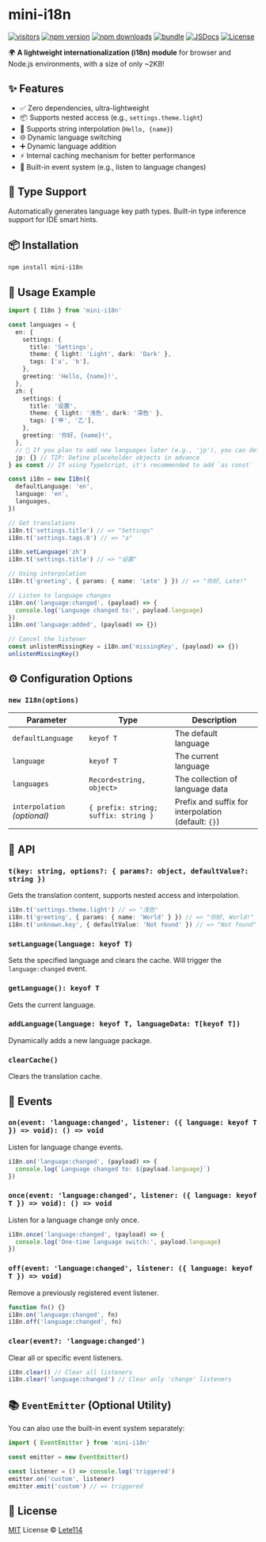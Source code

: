# mini-i18n

[![visitors][visitors-src]][visitors-href]
[![npm version][npm-version-src]][npm-version-href]
[![npm downloads][npm-downloads-src]][npm-downloads-href]
[![bundle][bundle-src]][bundle-href]
[![JSDocs][jsdocs-src]][jsdocs-href]
[![License][license-src]][license-href]

🌍 **A lightweight internationalization (i18n) module** for browser and Node.js environments, with a size of only ~2KB!

## ✨ Features

- ✅ Zero dependencies, ultra-lightweight
- 📦 Supports nested access (e.g., `settings.theme.light`)
- 🔄 Supports string interpolation (`Hello, {name}`)
- 🌐 Dynamic language switching
- ➕ Dynamic language addition
- ⚡ Internal caching mechanism for better performance
- 🧩 Built-in event system (e.g., listen to language changes)

## 🔧 Type Support

Automatically generates language key path types. Built-in type inference support for IDE smart hints.

## 📦 Installation

```bash
npm install mini-i18n
```

## 🚀 Usage Example

```ts
import { I18n } from 'mini-i18n'

const languages = {
  en: {
    settings: {
      title: 'Settings',
      theme: { light: 'Light', dark: 'Dark' },
      tags: ['a', 'b'],
    },
    greeting: 'Hello, {name}!',
  },
  zh: {
    settings: {
      title: '设置',
      theme: { light: '浅色', dark: '深色' },
      tags: ['甲', '乙'],
    },
    greeting: '你好, {name}!',
  },
  // 🔁 If you plan to add new languages later (e.g., 'jp'), you can define an empty object in advance to avoid TS errors
  jp: {} // TIP: Define placeholder objects in advance
} as const // If using TypeScript, it's recommended to add `as const`

const i18n = new I18n({
  defaultLanguage: 'en',
  language: 'en',
  languages,
})

// Get translations
i18n.t('settings.title') // => "Settings"
i18n.t('settings.tags.0') // => "a"

i18n.setLanguage('zh')
i18n.t('settings.title') // => "设置"

// Using interpolation
i18n.t('greeting', { params: { name: 'Lete' } }) // => "你好, Lete!"

// Listen to language changes
i18n.on('language:changed', (payload) => {
  console.log('Language changed to:', payload.language)
})
i18n.on('language:added', (payload) => {})

// Cancel the listener
const unlistenMissingKey = i18n.on('missingKey', (payload) => {})
unlistenMissingKey()
```

## ⚙️ Configuration Options

### `new I18n(options)`

| Parameter           | Type                         | Description                                             |
|---------------------|------------------------------|---------------------------------------------------------|
| `defaultLanguage`   | `keyof T`                    | The default language                                    |
| `language`          | `keyof T`                    | The current language                                    |
| `languages`         | `Record<string, object>`     | The collection of language data                         |
| `interpolation` _(optional)_ | `{ prefix: string; suffix: string }` | Prefix and suffix for interpolation (default: `{}`)    |

## 🧩 API

### `t(key: string, options?: { params?: object, defaultValue?: string })`

Gets the translation content, supports nested access and interpolation.

```ts
i18n.t('settings.theme.light') // => "浅色"
i18n.t('greeting', { params: { name: 'World' } }) // => "你好, World!"
i18n.t('unknown.key', { defaultValue: 'Not found' }) // => "Not found"
```

### `setLanguage(language: keyof T)`

Sets the specified language and clears the cache. Will trigger the `language:changed` event.

### `getLanguage(): keyof T`

Gets the current language.

### `addLanguage(language: keyof T, languageData: T[keyof T])`

Dynamically adds a new language package.

### `clearCache()`

Clears the translation cache.

## 📣 Events

### `on(event: 'language:changed', listener: ({ language: keyof T }) => void): () => void`

Listen for language change events.

```ts
i18n.on('language:changed', (payload) => {
  console.log(`Language changed to: ${payload.language}`)
})
```

### `once(event: 'language:changed', listener: ({ language: keyof T }) => void): () => void`

Listen for a language change only once.

```ts
i18n.once('language:changed', (payload) => {
  console.log('One-time language switch:', payload.language)
})
```

### `off(event: 'language:changed', listener: ({ language: keyof T }) => void)`

Remove a previously registered event listener.

```ts
function fn() {}
i18n.on('language:changed', fn)
i18n.off('language:changed', fn)
```

### `clear(event?: 'language:changed')`

Clear all or specific event listeners.

```ts
i18n.clear() // Clear all listeners
i18n.clear('language:changed') // Clear only 'change' listeners
```

## 📚 `EventEmitter` (Optional Utility)

You can also use the built-in event system separately:

```ts
import { EventEmitter } from 'mini-i18n'

const emitter = new EventEmitter()

const listener = () => console.log('triggered')
emitter.on('custom', listener)
emitter.emit('custom') // => triggered
```

## 📄 License

[MIT](./LICENSE) License © [Lete114](https://github.com/lete114)

<!-- Badges -->

[visitors-src]: https://visitor-badge.imlete.cn/?id=github.CreateWheel.mini-i18n&labelColor=080f12&color=1fa669&type=pv&style=flat
[visitors-href]: https://github.com/Lete114/visitor-badge

[npm-version-src]: https://img.shields.io/npm/v/mini-i18n?style=flat&colorA=080f12&colorB=1fa669
[npm-version-href]: https://npmjs.com/package/mini-i18n

[npm-downloads-src]: https://img.shields.io/npm/dm/mini-i18n?style=flat&colorA=080f12&colorB=1fa669
[npm-downloads-href]: https://npmjs.com/package/mini-i18n

[bundle-src]: https://img.shields.io/bundlephobia/minzip/mini-i18n?style=flat&colorA=080f12&colorB=1fa669&label=minzip
[bundle-href]: https://bundlephobia.com/result?p=mini-i18n

[license-src]: https://img.shields.io/github/license/CreateWheel/mini-i18n.svg?style=flat&colorA=080f12&colorB=1fa669
[license-href]: https://github.com/CreateWheel/mini-i18n/blob/main/LICENSE

[jsdocs-src]: https://img.shields.io/badge/jsdocs-reference-080f12?style=flat&colorA=080f12&colorB=1fa669
[jsdocs-href]: https://www.jsdocs.io/package/mini-i18n
